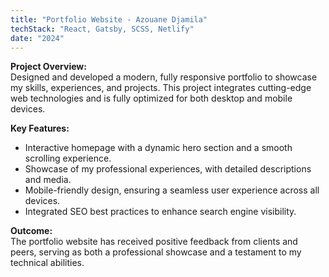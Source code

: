 ```yaml
---
title: "Portfolio Website - Azouane Djamila"
techStack: "React, Gatsby, SCSS, Netlify"
date: "2024"
---
```


**Project Overview:**  
Designed and developed a modern, fully responsive portfolio to showcase my skills, experiences, and projects. This project integrates cutting-edge web technologies and is fully optimized for both desktop and mobile devices.

**Key Features:**
- Interactive homepage with a dynamic hero section and a smooth scrolling experience.
- Showcase of my professional experiences, with detailed descriptions and media.
- Mobile-friendly design, ensuring a seamless user experience across all devices.
- Integrated SEO best practices to enhance search engine visibility.

**Outcome:**  
The portfolio website has received positive feedback from clients and peers, serving as both a professional showcase and a testament to my technical abilities.
